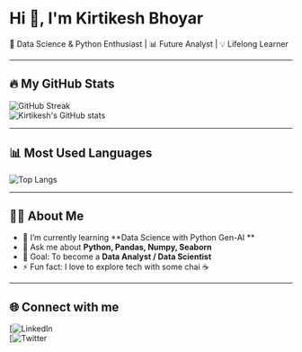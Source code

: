 # Hi 👋, I'm Kirtikesh Bhoyar
🚀 Data Science & Python Enthusiast | 📊 Future Analyst | 💡 Lifelong Learner  

---

## 🔥 My GitHub Stats  
![GitHub Streak](https://github-readme-streak-stats.herokuapp.com/?user=Kirtikesh157&theme=radical)  
![Kirtikesh's GitHub stats](https://github-readme-stats.vercel.app/api?username=Kirtikesh157&show_icons=true&theme=radical)  

---

## 📊 Most Used Languages  
![Top Langs](https://github-readme-stats.vercel.app/api/top-langs/?username=Kirtikesh157&layout=compact&theme=tokyonight)  

---

## 👨‍💻 About Me  
- 🌱 I’m currently learning **Data Science with Python Gen-AI **  
- 💬 Ask me about **Python, Pandas, Numpy, Seaborn**  
- 🎯 Goal: To become a **Data Analyst / Data Scientist**  
- ⚡ Fun fact: I love to explore tech with some chai ☕  

---

## 🌐 Connect with me  
[![LinkedIn](https://www.linkedin.com/in/kirtikesh-bhoyar-a5331a284)  
[![Twitter]()  
